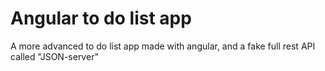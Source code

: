 # Angular to do list app

A more advanced to do list app made with angular, and a fake full rest API called "JSON-server"
